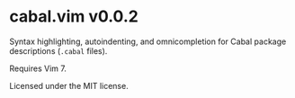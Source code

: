 cabal.vim v0.0.2
================

Syntax highlighting, autoindenting, and omnicompletion for Cabal package
descriptions (`.cabal` files).

Requires Vim 7.

Licensed under the MIT license.

